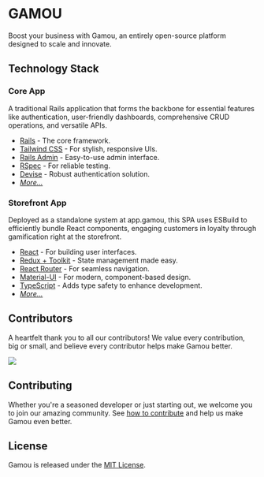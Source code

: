 # GAMOU

Boost your business with Gamou, an entirely open-source platform designed to scale and innovate.

## Technology Stack

### Core App

A traditional Rails application that forms the backbone for essential features like authentication, user-friendly dashboards, comprehensive CRUD operations, and versatile APIs.

- [Rails](https://rubyonrails.org/) - The core framework.
- [Tailwind CSS](https://tailwindcss.com/) - For stylish, responsive UIs.
- [Rails Admin](https://github.com/sferik/rails_admin) - Easy-to-use admin interface.
- [RSpec](https://github.com/rspec/rspec-rails) - For reliable testing.
- [Devise](https://github.com/heartcombo/devise) - Robust authentication solution.
- _[More...](https://github.com/vczb/gamou/wiki/Storefront-App)_

### Storefront App

Deployed as a standalone system at app.gamou, this SPA uses ESBuild to efficiently bundle React components, engaging customers in loyalty through gamification right at the storefront.

- [React](https://reactjs.org/) - For building user interfaces.
- [Redux + Toolkit](https://redux-toolkit.js.org/) - State management made easy.
- [React Router](https://reactrouter.com/docs/en/v6/getting-started/overview) - For seamless navigation.
- [Material-UI](https://material-ui.com/) - For modern, component-based design.
- [TypeScript](https://www.typescriptlang.org/) - Adds type safety to enhance development.
- _[More...](https://github.com/vczb/gamou/wiki/Pontuei-React-App)_

## Contributors

A heartfelt thank you to all our contributors! We value every contribution, big or small, and believe every contributor helps make Gamou better.

<a href="https://github.com/vczb/gamou/graphs/contributors">
  <img src="https://contrib.rocks/image?repo=vczb/gamou" />
</a>

## Contributing

Whether you're a seasoned developer or just starting out, we welcome you to join our amazing community. See [how to contribute](./CONTRIBUTING.md) and help us make Gamou even better.

## License

Gamou is released under the [MIT License](./LICENSE).
